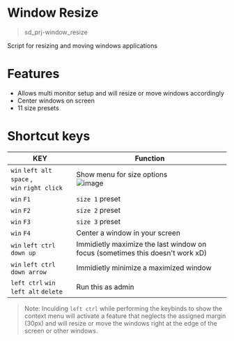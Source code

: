 # Window Resize
> sd_prj-window_resize

Script for resizing and moving windows applications

# Features
- Allows multi monitor setup and will resize or move windows accordingly
- Center windows on screen
- 11 size presets

# Shortcut keys
| KEY | Function |
| ------ | ------ |
| `win` `left alt` `space` ,<br/>`win` `right click` | Show menu for size options<br/>![image](https://user-images.githubusercontent.com/34419223/163129364-656f8588-3da2-4d17-b8d2-ea7f6396f22e.png)|
|  `win` `F1` | `size 1` preset |
|  `win` `F2` | `size 2` preset |
|  `win` `F3` | `size 3` preset |
|  `win` `F4` | Center a window in your screen |
| `win` `left ctrl` `down up` | Immidietly maximize the last window on focus (sometimes this doesn't work xD) |
| `win` `left ctrl` `down arrow` | Immidietly minimize a maximized window |
| `left ctrl` `win` `left alt` `delete` | Run this as admin |

> Note: Inculding `left ctrl` while performing the keybinds to show the context menu will activate a feature that neglects the assigned margin (30px) and will resize or move the windows right at the edge of the screen or other windows. 
